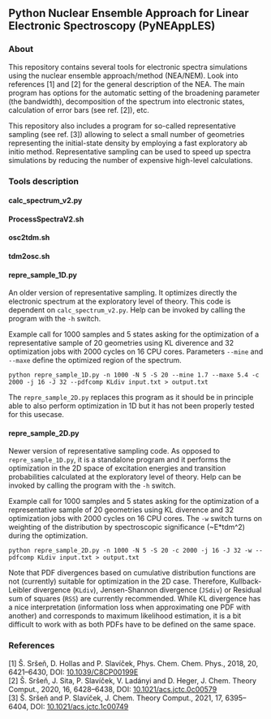 ## Python Nuclear Ensemble Approach for Linear Electronic Spectroscopy (PyNEAppLES)

### About
This repository contains several tools for electronic spectra simulations using the nuclear ensemble approach/method (NEA/NEM). Look into references [1] and [2] for the general description of the NEA. The main program has options for the automatic setting of the broadening parameter (the bandwidth), decomposition of the spectrum into electronic states, calculation of error bars (see ref. [2]), etc.

This repository also includes a program for so-called representative sampling (see ref. [3]) allowing to select a small number of geometries representing the initial-state density by employing a fast exploratory ab initio method. Representative sampling can be used to speed up spectra simulations by reducing the number of expensive high-level calculations.

### Tools description

#### calc_spectrum_v2.py

#### ProcessSpectraV2.sh

#### osc2tdm.sh

#### tdm2osc.sh

#### repre_sample_1D.py

An older version of representative sampling. It optimizes directly the electronic spectrum at the exploratory level of theory. This code is dependent on `calc_spectrum_v2.py`. Help can be invoked by calling the program with the `-h` switch.

Example call for 1000 samples and 5 states asking for the optimization of a representative sample of 20 geometries using KL diverence and 32 optimization jobs with 2000 cycles on 16 CPU cores. Parameters `--mine` and `--maxe` define the optimized region of the spectrum.
```
python repre_sample_1D.py -n 1000 -N 5 -S 20 --mine 1.7 --maxe 5.4 -c 2000 -j 16 -J 32 --pdfcomp KLdiv input.txt > output.txt
```

The `repre_sample_2D.py` replaces this program as it should be in principle able to also perform optimization in 1D but it has not been properly tested for this usecase.

#### repre_sample_2D.py

Newer version of representative sampling code. As opposed to `repre_sample_1D.py`, it is a standalone program and it performs the optimization in the 2D space of excitation energies and transition probabilities calculated at the exploratory level of theory. Help can be invoked by calling the program with the `-h` switch.

Example call for 1000 samples and 5 states asking for the optimization of a representative sample of 20 geometries using KL diverence and 32 optimization jobs with 2000 cycles on 16 CPU cores. The `-w` switch turns on weighting of the distribution by spectroscopic significance (~E*tdm^2) during the optimization.
```
python repre_sample_2D.py -n 1000 -N 5 -S 20 -c 2000 -j 16 -J 32 -w --pdfcomp KLdiv input.txt > output.txt
```

Note that PDF divergences based on cumulative distribution functions are not (currently) suitable for optimization in the 2D case. Therefore, Kullback-Leibler divergence (`KLdiv`), Jensen-Shannon divergence (`JSdiv`) or Residual sum of squares (`RSS`) are currently recommended. While KL divergence has a nice interpretation (information loss when approximating one PDF with another) and corresponds to maximum likelihood estimation, it is a bit difficult to work with as both PDFs have to be defined on the same space.

### References
[1] Š. Sršeň, D. Hollas and P. Slavíček, Phys. Chem. Chem. Phys., 2018, 20, 6421–6430, DOI: [10.1039/C8CP00199E](https://doi.org/10.1039/C8CP00199E)  
[2] Š. Sršeň, J. Sita, P. Slavíček, V. Ladányi and D. Heger, J. Chem. Theory Comput., 2020, 16, 6428–6438, DOI: [10.1021/acs.jctc.0c00579](https://doi.org/10.1021/acs.jctc.0c00579)  
[3] Š. Sršeň and P. Slavíček, J. Chem. Theory Comput., 2021, 17, 6395–6404, DOI: [10.1021/acs.jctc.1c00749](https://doi.org/10.1021/acs.jctc.1c00749)
